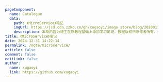 ```yaml
---
pageComponent:
  name: Catalogue
  data:
    path: 《MicroService》笔记
    imgUrl: https://jsd.cdn.zzko.cn/gh/xugaoyi/image_store/blog/20200112160453.png
    description: 本章内容为博主在原教程基础上添加学习笔记，教程版权归原作者所有。来源：<a href='https://es6.ruanyifeng.com/' target='_blank'>ES6教程</a>
title: 《MicroService》笔记
date: 2024-12-31 14:22:14
permalink: /note/microservice/
article: false
comment: false
editLink: false
author:
  name: xugaoyi
  link: https://github.com/xugaoyi
---
```

